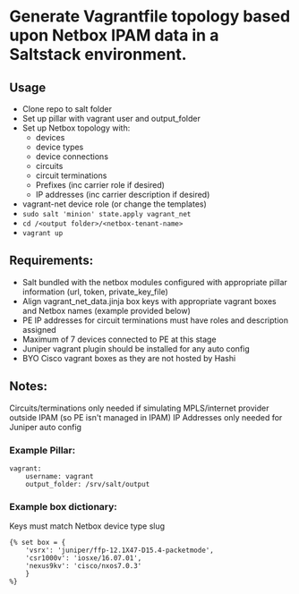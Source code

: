 # Generate Vagrantfile topology based upon Netbox IPAM data in a Saltstack environment.

## Usage
* Clone repo to salt folder
* Set up pillar with vagrant user and output_folder
* Set up Netbox topology with:
    * devices
    * device types
    * device connections
    * circuits
    * circuit terminations
    * Prefixes (inc carrier role if desired)
    * IP addresses (inc carrier description if desired)
* vagrant-net device role (or change the templates)
* `sudo salt 'minion' state.apply vagrant_net`
* `cd /<output folder>/<netbox-tenant-name>`
* `vagrant up`

## Requirements:
* Salt bundled with the netbox modules configured with appropriate pillar information (url, token, private_key_file)
* Align vagrant_net_data.jinja box keys with appropriate vagrant boxes and Netbox names (example provided below)
* PE IP addresses for circuit terminations must have roles and description assigned
* Maximum of 7 devices connected to PE at this stage
* Juniper vagrant plugin should be installed for any auto config
* BYO Cisco vagrant boxes as they are not hosted by Hashi

## Notes:
Circuits/terminations only needed if simulating MPLS/internet provider outside IPAM (so PE isn't managed in IPAM)
IP Addresses only needed for Juniper auto config

### Example Pillar:
```
vagrant:
    username: vagrant
    output_folder: /srv/salt/output
```
### Example box dictionary:
Keys must match Netbox device type slug
```
{% set box = {
    'vsrx': 'juniper/ffp-12.1X47-D15.4-packetmode',
    'csr1000v': 'iosxe/16.07.01',
    'nexus9kv': 'cisco/nxos7.0.3'
    }
%}
```
